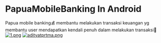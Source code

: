 # PapuaMobileBanking In Android
Papua mobile banking💰
membantu melakukan transaksi keuangan yg membantu user mendapatkan kendali penuh dalam melakukan transaksi💸
[![1.png](https://i.postimg.cc/nLL35Hjs/1.png)](https://postimg.cc/qN9c6HG0)
[![adityatprtma.png](https://i.postimg.cc/ncyZpPYc/adityatprtma.png)](https://postimg.cc/2V7gxTKP)

